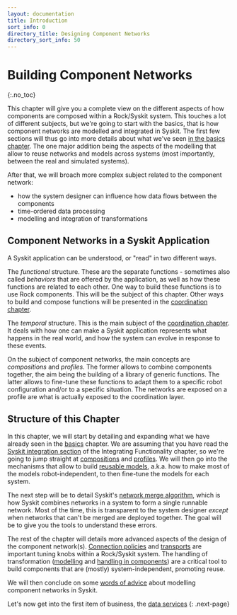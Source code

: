 ```yaml
---
layout: documentation
title: Introduction
sort_info: 0
directory_title: Designing Component Networks
directory_sort_info: 50
---
```


# Building Component Networks
{:.no_toc}

This chapter will give you a complete view on the different aspects of how
components are composed within a Rock/Syskit system. This touches a lot of
different subjects, but we're going to start with the basics, that is how
component networks are modelled and integrated in Syskit. The first few
sections will thus go into more details about what we've seen [in the basics
chapter](../basics/index.html). The one major addition being the aspects
of the modelling that allow to reuse networks and models across systems
(most importantly, between the real and simulated systems).

After that, we will broach more complex subject related to the component
network:
- how the system designer can influence how data flows between the components
- time-ordered data processing
- modelling and integration of transformations

## Component Networks in a Syskit Application

A Syskit application can be understood, or "read" in two different ways.

The _functional_ structure. These are the separate functions - sometimes also
called _behaviors_ that are offered by the application, as well as how these
functions are related to each other. One way to build these functions is to use
Rock components. This will be the subject of this chapter. Other ways to build
and compose functions will be presented in the [coordination
chapter](../coordination).

The _temporal_ structure. This is the main subject of the [coordination
chapter](../coordination). It deals with how one can make a Syskit application
represents what happens in the real world, and how the system can evolve in
response to these events.

On the subject of component networks, the main concepts are _compositions_ and
_profiles_. The former allows to combine components together, the aim being the
building of a library of generic functions. The latter allows to fine-tune
these functions to adapt them to a specific robot configuration and/or to a
specific situation. The networks are exposed on a profile are what is actually
exposed to the coordination layer.

## Structure of this Chapter

In this chapter, we will start by detailing and expanding what we have already
seen in the [basics](../basics) chapter. We are assuming that you have read the
[Syskit integration section](../integrating_functionality/syskit_integration.html) of the
Integrating Functionality chapter, so we're going to jump straight at
[compositions](composition.html) and [profiles](profiles.html). We will then go
into the mechanisms that allow to build [reusable
models](reusable_models.html), a.k.a.  how to make most of the models
robot-independent, to then fine-tune the models for each system.

The next step will be to detail Syskit's [network merge
algorithm](network_merge.html), which is how Syskit combines networks in a
system to form a single runnable network. Most of the time, this is transparent
to the system designer _except_ when networks that can't be merged are deployed
together. The goal will be to give you the tools to understand these errors.

The rest of the chapter will details more advanced aspects of the design of the
component network(s). [Connection policies](connection_policies.html) and
[transports](transports.html) are important tuning knobs within a Rock/Syskit
system. The handling of transformation
([modelling](transformation_modelling.html) and [handling in
components](transformation_in_components.html)) are a critical tool to build
components that are (mostly) system-independent, promoting reuse.

We will then conclude on some [words of advice](best_practices.html) about
modelling component networks in Syskit.

Let's now get into the first item of business, the [data services](data_services.html)
{: .next-page}


